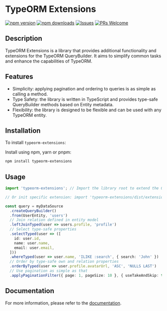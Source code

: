# TypeORM Extensions

[![npm version](https://badge.fury.io/js/typeorm-extensions.svg)](https://badge.fury.io/js/typeorm-extensions)
[![npm downloads](https://img.shields.io/npm/dm/typeorm-extensions)](https://www.npmjs.com/package/typeorm-extensions)
[![Issues](https://img.shields.io/github/issues-raw/koenigstag/typeorm-extensions.svg?maxAge=25000)](https://github.com/koenigstag/typeorm-extensions/issues)
[![PRs Welcome](https://img.shields.io/badge/PRs-welcome-brightgreen.svg?style=flat-square)](https://github.com/koenigstag/typeorm-extensions/pulls)

## Description

TypeORM Extensions is a library that provides additional functionality and extensions for the TypeORM QueryBuilder. It aims to simplify common tasks and enhance the capabilities of TypeORM.

## Features

- Simplicity: applying pagination and ordering to queries is as simple as calling a method.
- Type Safety: the library is written in TypeScript and provides type-safe QueryBuilder methods based on Entity  metadata.
- Flexibility: the library is designed to be flexible and can be used with any TypeORM entity.

## Installation

To install `typeorm-extensions`:

Install using npm, yarn or pnpm:
```bash
npm install typeorm-extensions
```

## Usage

```typescript
import 'typeorm-extensions'; // Import the library root to extend the QueryBuilder with all extensions

// Or init specific extension: import 'typeorm-extensions/dist/extensions/pagination.extension';

const query = myDataSource
  .createQueryBuilder()
  .from(UserEntity, 'users')
  // Join relation defined in entity model
  .leftJoinTyped(user => users.profile, 'profile')
  // Select type-safe properties
  .selectTyped(user => ([
    id: user.id,
    name: user.name,
    email: user.email,
  ]))
  .whereTyped(user => user.name, 'ILIKE :search', { search: 'John' })
  // Order by type-safe own and relation properties
  .orderByTyped(user => user.profile.avatarUrl, 'ASC', 'NULLS LAST')
  // Use pagination as simple as that
  .applyPaginationFilter({ page: 1, pageSize: 10 }, { useTakeAndSkip: true });
```

## Documentation

For more information, please refer to the [documentation](https://koenigstag.github.io/typeorm-extensions).
